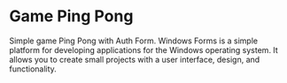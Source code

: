 # Game Ping Pong
Simple game Ping Pong with Auth Form. Windows Forms is a simple platform for developing applications for the Windows operating system. It allows you to create small projects with a user interface, design, and functionality.
